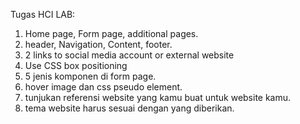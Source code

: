 Tugas HCI LAB:
1. Home page, Form page, additional pages.
2. header, Navigation, Content, footer.
3. 2 links to social media account or external website
4. Use CSS box positioning 
5. 5 jenis komponen di form page.
6. hover image dan css pseudo element.
7. tunjukan referensi website yang kamu buat untuk website kamu.
8. tema website harus sesuai dengan yang diberikan.